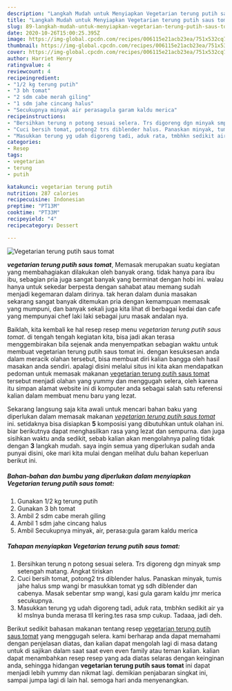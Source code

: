 ```yaml
---
description: "Langkah Mudah untuk Menyiapkan Vegetarian terung putih saus tomat, Menggugah Selera"
title: "Langkah Mudah untuk Menyiapkan Vegetarian terung putih saus tomat, Menggugah Selera"
slug: 89-langkah-mudah-untuk-menyiapkan-vegetarian-terung-putih-saus-tomat-menggugah-selera
date: 2020-10-26T15:00:25.395Z
image: https://img-global.cpcdn.com/recipes/006115e21acb23ea/751x532cq70/vegetarian-terung-putih-saus-tomat-foto-resep-utama.jpg
thumbnail: https://img-global.cpcdn.com/recipes/006115e21acb23ea/751x532cq70/vegetarian-terung-putih-saus-tomat-foto-resep-utama.jpg
cover: https://img-global.cpcdn.com/recipes/006115e21acb23ea/751x532cq70/vegetarian-terung-putih-saus-tomat-foto-resep-utama.jpg
author: Harriet Henry
ratingvalue: 4
reviewcount: 4
recipeingredient:
- "1/2 kg terung putih"
- "3 bh tomat"
- "2 sdm cabe merah giling"
- "1 sdm jahe cincang halus"
- "Secukupnya minyak air perasagula garam kaldu merica"
recipeinstructions:
- "Bersihkan terung n potong sesuai selera. Trs digoreng dgn minyak smp setengah matang. Angkat tiriskan"
- "Cuci bersih tomat, potong2 trs diblender halus. Panaskan minyak, tumis jahe halus smp wangi br masukkan tomat yg sdh diblender dan cabenya. Masak sebentar smp wangi, kasi gula garam kaldu jmr merica secukupnya."
- "Masukkan terung yg udah digoreng tadi, aduk rata, tmbhkn sedikit air ya kl mslnya bunda merasa tll kering.tes rasa smp cukup. Tadaaa, jadi deh."
categories:
- Resep
tags:
- vegetarian
- terung
- putih

katakunci: vegetarian terung putih 
nutrition: 287 calories
recipecuisine: Indonesian
preptime: "PT13M"
cooktime: "PT33M"
recipeyield: "4"
recipecategory: Dessert

---
```



![Vegetarian terung putih saus tomat](https://img-global.cpcdn.com/recipes/006115e21acb23ea/751x532cq70/vegetarian-terung-putih-saus-tomat-foto-resep-utama.jpg)

<b><i>vegetarian terung putih saus tomat</i></b>, Memasak merupakan suatu kegiatan yang membahagiakan dilakukan oleh banyak orang. tidak hanya para ibu ibu, sebagian pria juga sangat banyak yang berminat dengan hobi ini. walau hanya untuk sekedar berpesta dengan sahabat atau memang sudah menjadi kegemaran dalam dirinya. tak heran dalam dunia masakan sekarang sangat banyak ditemukan pria dengan kemampuan memasak yang mumpuni, dan banyak sekali juga kita lihat di berbagai kedai dan cafe yang mempunyai chef laki laki sebagai juru masak andalan nya.



Baiklah, kita kembali ke hal resep resep menu <i>vegetarian terung putih saus tomat</i>. di tengah tengah kegiatan kita, bisa jadi akan terasa menggembirakan bila sejenak anda menyempatkan sebagian waktu untuk membuat vegetarian terung putih saus tomat ini. dengan kesuksesan anda dalam meracik olahan tersebut, bisa membuat diri kalian bangga oleh hasil masakan anda sendiri. apalagi disini melalui situs ini kita akan mendapatkan pedoman untuk memasak makanan <u>vegetarian terung putih saus tomat</u> tersebut menjadi olahan yang yummy dan menggugah selera, oleh karena itu simpan alamat website ini di komputer anda sebagai salah satu referensi kalian dalam membuat menu baru yang lezat.


Sekarang langsung saja kita awali untuk mencari bahan baku yang diperlukan dalam memasak makanan <u><i>vegetarian terung putih saus tomat</i></u> ini. setidaknya bisa disiapkan <b>5</b> komposisi yang dibutuhkan untuk olahan ini. biar berikutnya dapat menghasilkan rasa yang lezat dan sempurna. dan juga sisihkan waktu anda sedikit, sebab kalian akan mengolahnya paling tidak dengan <b>3</b> langkah mudah. saya ingin semua yang diperlukan sudah anda punyai disini, oke mari kita mulai dengan melihat dulu bahan keperluan berikut ini.

<!--inarticleads1-->

##### Bahan-bahan dan bumbu yang diperlukan dalam menyiapkan Vegetarian terung putih saus tomat:

1. Gunakan 1/2 kg terung putih
1. Gunakan 3 bh tomat
1. Ambil 2 sdm cabe merah giling
1. Ambil 1 sdm jahe cincang halus
1. Ambil Secukupnya minyak, air, perasa:gula garam kaldu merica




<!--inarticleads2-->

##### Tahapan menyiapkan Vegetarian terung putih saus tomat:

1. Bersihkan terung n potong sesuai selera. Trs digoreng dgn minyak smp setengah matang. Angkat tiriskan
1. Cuci bersih tomat, potong2 trs diblender halus. Panaskan minyak, tumis jahe halus smp wangi br masukkan tomat yg sdh diblender dan cabenya. Masak sebentar smp wangi, kasi gula garam kaldu jmr merica secukupnya.
1. Masukkan terung yg udah digoreng tadi, aduk rata, tmbhkn sedikit air ya kl mslnya bunda merasa tll kering.tes rasa smp cukup. Tadaaa, jadi deh.




Berikut sedikit bahasan makanan tentang resep <u>vegetarian terung putih saus tomat</u> yang menggugah selera. kami berharap anda dapat memahami dengan penjelasan diatas, dan kalian dapat mengolah lagi di masa datang untuk di sajikan dalam saat saat even even family atau teman kalian. kalian dapat menambahkan resep resep yang ada diatas selaras dengan keinginan anda, sehingga hidangan <b>vegetarian terung putih saus tomat</b> ini dapat menjadi lebih yummy dan nikmat lagi. demikian penjabaran singkat ini, sampai jumpa lagi di lain hal. semoga hari anda menyenangkan.
